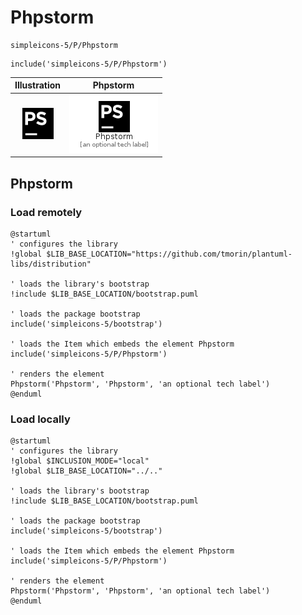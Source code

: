# Phpstorm


```text
simpleicons-5/P/Phpstorm
```

```text
include('simpleicons-5/P/Phpstorm')
```



| Illustration | Phpstorm |
| :---: | :---: |
| ![illustration for Illustration](../../simpleicons-5/P/Phpstorm.png) | ![illustration for Phpstorm](../../simpleicons-5/P/Phpstorm.Local.png) |




## Phpstorm

### Load remotely
```plantuml
@startuml
' configures the library
!global $LIB_BASE_LOCATION="https://github.com/tmorin/plantuml-libs/distribution"

' loads the library's bootstrap
!include $LIB_BASE_LOCATION/bootstrap.puml

' loads the package bootstrap
include('simpleicons-5/bootstrap')

' loads the Item which embeds the element Phpstorm
include('simpleicons-5/P/Phpstorm')

' renders the element
Phpstorm('Phpstorm', 'Phpstorm', 'an optional tech label')
@enduml
```

### Load locally
```plantuml
@startuml
' configures the library
!global $INCLUSION_MODE="local"
!global $LIB_BASE_LOCATION="../.."

' loads the library's bootstrap
!include $LIB_BASE_LOCATION/bootstrap.puml

' loads the package bootstrap
include('simpleicons-5/bootstrap')

' loads the Item which embeds the element Phpstorm
include('simpleicons-5/P/Phpstorm')

' renders the element
Phpstorm('Phpstorm', 'Phpstorm', 'an optional tech label')
@enduml
```


